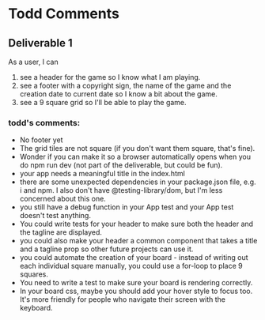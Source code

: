 # Todd Comments

## Deliverable 1
As a user, I can
1. see a header for the game so I know what I am playing.
2. see a footer with a copyright sign, the name of the game and the creation date to current date so I know a bit about the game.
3. see a 9 square grid so I'll be able to play the game.

### todd's comments:
* No footer yet
* The grid tiles are not square (if you don't want them square, that's fine).
* Wonder if you can make it so a browser automatically opens when you do npm run dev (not part of the deliverable, but could be fun).
* your app needs a meaningful title in the index.html <head>
* there are some unexpected dependencies in your package.json file, e.g. i and npm. I also don't have @testing-library/dom, but I'm less concerned about this one.
* you still have a debug function in your App test and your App test doesn't test anything.
* You could write tests for your header to make sure both the header and the tagline are displayed.
* you could also make your header a common component that takes a title and a tagline prop so other future projects can use it.
* you could automate the creation of your board - instead of writing out each individual square manually, you could use a for-loop to place 9 squares. 
* You need to write a test to make sure your board is rendering correctly.
* In your board css, maybe you should add your hover style to focus too. It's more friendly for people who navigate their screen with the keyboard.
